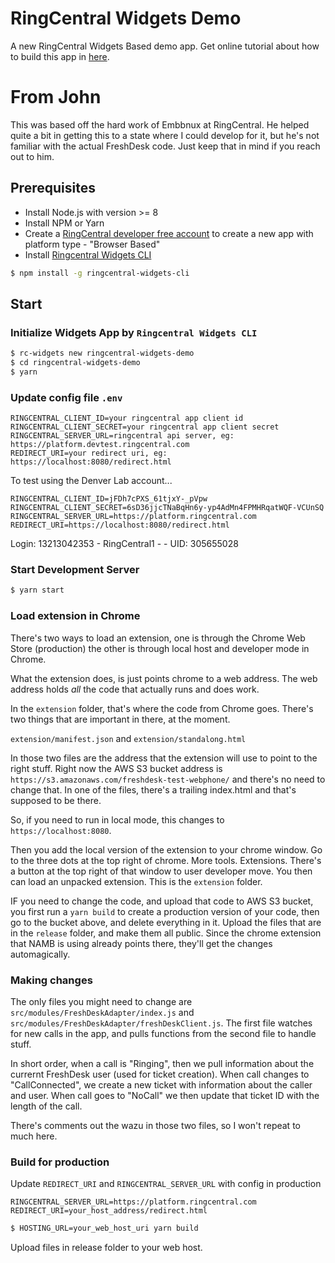 # RingCentral Widgets Demo

A new RingCentral Widgets Based demo app. Get online tutorial about how to build this app in [here](https://embbnux.github.io/ringcentral-widgets-demo/).

# From John

This was based off the hard work of Embbnux at RingCentral. He helped quite a bit in getting this to a state where I could develop for it, but he's not familiar with the actual FreshDesk code. Just keep that in mind if you reach out to him. 

## Prerequisites

* Install Node.js with version >= 8
* Install NPM or Yarn
* Create a [RingCentral developer free account](https://developer.ringcentral.com) to create a new app with platform type - "Browser Based"
* Install [Ringcentral Widgets CLI](https://github.com/ringcentral/ringcentral-js-widgets/tree/master/packages/ringcentral-widgets-cli)

```bash
$ npm install -g ringcentral-widgets-cli
```

## Start

### Initialize Widgets App by `Ringcentral Widgets CLI`

```bash
$ rc-widgets new ringcentral-widgets-demo
$ cd ringcentral-widgets-demo
$ yarn
```

### Update config file `.env`

```
RINGCENTRAL_CLIENT_ID=your ringcentral app client id
RINGCENTRAL_CLIENT_SECRET=your ringcentral app client secret
RINGCENTRAL_SERVER_URL=ringcentral api server, eg: https://platform.devtest.ringcentral.com
REDIRECT_URI=your redirect uri, eg: https://localhost:8080/redirect.html
```

To test using the Denver Lab account...

```
RINGCENTRAL_CLIENT_ID=jFDh7cPXS_61tjxY-_pVpw
RINGCENTRAL_CLIENT_SECRET=6sD36jjcTNaBqHn6y-yp4AdMn4FPMHRqatWQF-VCUnSQ
RINGCENTRAL_SERVER_URL=https://platform.ringcentral.com
REDIRECT_URI=https://localhost:8080/redirect.html
```

Login: 
13213042353 - RingCentral1 - - UID: 305655028

### Start Development Server

```bash
$ yarn start
```

### Load extension in Chrome

There's two ways to load an extension, one is through the Chrome Web Store (production) the other is through local host and developer mode in Chrome.

What the extension does, is just points chrome to a web address. The web address holds *all* the code that actually runs and does work. 

In the ```extension``` folder, that's where the code from Chrome goes. There's two things that are important in there, at the moment. 

```extension/manifest.json```
and
```extension/standalong.html```

In those two files are the address that the extension will use to point to the right stuff. Right now the AWS S3 bucket address is ```https://s3.amazonaws.com/freshdesk-test-webphone/``` and there's no need to change that. In one of the files, there's a trailing index.html and that's supposed to be there. 

So, if you need to run in local mode, this changes to ```https://localhost:8080```. 

Then you add the local version of the extension to your chrome window. Go to the three dots at the top right of chrome. More tools. Extensions. There's a button at the top right of that window to user developer move. You then can load an unpacked extension. This is the ```extension``` folder. 

IF you need to change the code, and upload that code to AWS S3 bucket, you first run a ```yarn build``` to create a production version of your code, then go to the bucket above, and delete everything in it. Upload the files that are in the ```release``` folder, and make them all public. Since the chrome extension that NAMB is using already points there, they'll get the changes automagically. 

### Making changes 

The only files you might need to change are ```src/modules/FreshDeskAdapter/index.js``` and ```src/modules/FreshDeskAdapter/freshDeskClient.js```. The first file watches for new calls in the app, and pulls functions from the second file to handle stuff. 

In short order, when a call is "Ringing", then we pull information about the currernt FreshDesk user (used for ticket creation). When call changes to "CallConnected", we create a new ticket with information about the caller and user. When call goes to "NoCall" we then update that ticket ID with the length of the call. 

There's comments out the wazu in those two files, so I won't repeat to much here. 

### Build for production

Update `REDIRECT_URI` and `RINGCENTRAL_SERVER_URL` with config in production

```
RINGCENTRAL_SERVER_URL=https://platform.ringcentral.com
REDIRECT_URI=your_host_address/redirect.html
```

```bash
$ HOSTING_URL=your_web_host_uri yarn build
```

Upload files in release folder to your web host.